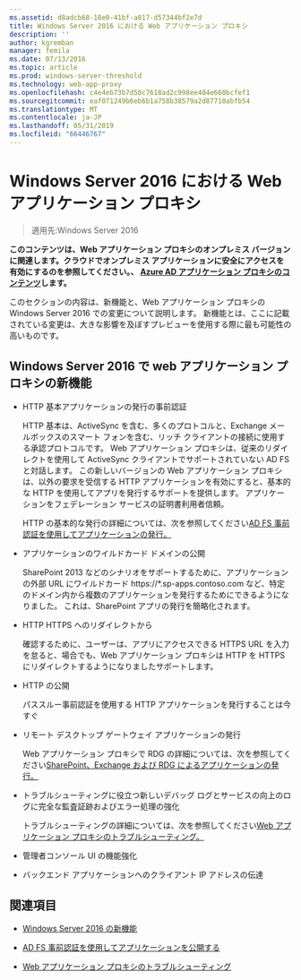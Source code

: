```yaml
---
ms.assetid: d8adcb68-18e0-41bf-a817-d57344bf2e7d
title: Windows Server 2016 における Web アプリケーション プロキシ
description: ''
author: kgremban
manager: femila
ms.date: 07/13/2016
ms.topic: article
ms.prod: windows-server-threshold
ms.technology: web-app-proxy
ms.openlocfilehash: c4e4eb73b7d50c7618ad2c998ee484e660bcfef1
ms.sourcegitcommit: eaf071249b6eb6b1a758b38579a2d87710abfb54
ms.translationtype: MT
ms.contentlocale: ja-JP
ms.lasthandoff: 05/31/2019
ms.locfileid: "66446767"
---
```

# <a name="web-application-proxy-in-windows-server-2016"></a>Windows Server 2016 における Web アプリケーション プロキシ

>適用先:Windows Server 2016

**このコンテンツは、Web アプリケーション プロキシのオンプレミス バージョンに関連します。クラウドでオンプレミス アプリケーションに安全にアクセスを有効にするのを参照してください。、 [Azure AD アプリケーション プロキシのコンテンツ](https://azure.microsoft.com/documentation/articles/active-directory-application-proxy-get-started/)します。**  
  
このセクションの内容は、新機能と、Web アプリケーション プロキシの Windows Server 2016 での変更について説明します。 新機能とは、ここに記載されている変更は、大きな影響を及ぼすプレビューを使用する際に最も可能性の高いものです。  
  
## <a name="web-application-proxy-new-features-in-windows-server-2016"></a>Windows Server 2016 で web アプリケーション プロキシの新機能
  
- HTTP 基本アプリケーションの発行の事前認証  
  
  HTTP 基本は、ActiveSync を含む、多くのプロトコルと、Exchange メールボックスのスマート フォンを含む、リッチ クライアントの接続に使用する承認プロトコルです。 Web アプリケーション プロキシは、従来のリダイレクトを使用して ActiveSync クライアントでサポートされていない AD FS と対話します。 この新しいバージョンの Web アプリケーション プロキシは、以外の要求を受信する HTTP アプリケーションを有効にすると、基本的な HTTP を使用してアプリを発行するサポートを提供します。 アプリケーションをフェデレーション サービスの証明書利用者信頼。  
  
  HTTP の基本的な発行の詳細については、次を参照してください[AD FS 事前認証を使用してアプリケーションの発行。](Publishing-Applications-using-AD-FS-Preauthentication.md#publish-an-application-that-uses-http-basic)  
  
- アプリケーションのワイルドカード ドメインの公開  
  
  SharePoint 2013 などのシナリオをサポートするために、アプリケーションの外部 URL にワイルドカード https://*.sp-apps.contoso.com など、特定のドメイン内から複数のアプリケーションを発行するためにできるようになりました。 これは、SharePoint アプリの発行を簡略化されます。  
  
- HTTP HTTPS へのリダイレクトから  
  
  確認するために、ユーザーは、アプリにアクセスできる HTTPS URL を入力を怠ると、場合でも、Web アプリケーション プロキシは HTTP を HTTPS にリダイレクトするようになりましたサポートします。  
  
- HTTP の公開  
  
  パススルー事前認証を使用する HTTP アプリケーションを発行することは今すぐ  
  
- リモート デスクトップ ゲートウェイ アプリケーションの発行  
  
  Web アプリケーション プロキシで RDG の詳細については、次を参照してください[SharePoint、Exchange および RDG によるアプリケーションの発行。](../web-application-proxy/Publishing-Applications-with-SharePoint,-Exchange-and-RDG.md)  
  
- トラブルシューティングに役立つ新しいデバッグ ログとサービスの向上のログに完全な監査証跡およびエラー処理の強化  
  
  トラブルシューティングの詳細については、次を参照してください[Web アプリケーション プロキシのトラブルシューティング。](https://technet.microsoft.com/library/dn770156.aspx)  
  
- 管理者コンソール UI の機能強化  
  
- バックエンド アプリケーションへのクライアント IP アドレスの伝達  
  
## <a name="see-also"></a>関連項目  
  
-   [Windows Server 2016 の新機能](https://technet.microsoft.com/library/dn765472.aspx)  
  
-   [AD FS 事前認証を使用してアプリケーションを公開する](../web-application-proxy/Publishing-Applications-using-AD-FS-Preauthentication.md)  
  
-   [Web アプリケーション プロキシのトラブルシューティング](https://technet.microsoft.com/library/dn770156.aspx)  
  


